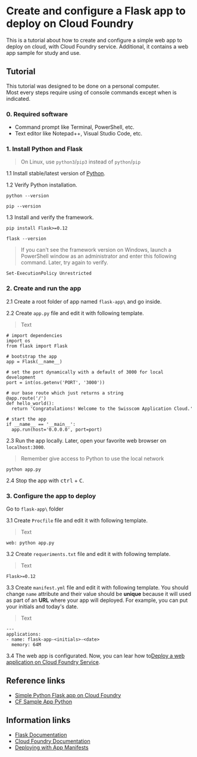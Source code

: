# Create and configure a Flask app to deploy on Cloud Foundry
This is a tutorial about how to create and configure a simple web app to deploy on cloud, with Cloud Foundry service. Additional, it contains a web app sample for study and use.

## Tutorial
This tutorial was designed to be done on a personal computer. <br> 
Most every steps require using of console commands except when is indicated.

### 0. Required software
* Command prompt like Terminal, PowerShell, etc.
* Text editor like Notepad++, Visual Studio Code, etc.

### 1. Install Python and Flask
> On Linux, use `python3`/`pip3` instead of `python`/`pip`

1.1 Install stable/latest version of [Python](https://www.python.org/downloads/).

1.2 Verify Python installation.
```
python --version
```
```
pip --version
```

1.3 Install and verify the framework.
```
pip install Flask>=0.12
```
```
flask --version
```

> If you can't see the framework version on Windows, launch a PowerShell window as an administrator and enter this following command. Later, try again to verify.
```
Set-ExecutionPolicy Unrestricted
```

### 2. Create and run the app
2.1 Create a root folder of app named `flask-app\` and go inside.

2.2 Create `app.py` file and edit it with following template.
> Text<br> 
```
# import dependencies
import os
from flask import Flask

# bootstrap the app
app = Flask(__name__)

# set the port dynamically with a default of 3000 for local development
port = int(os.getenv('PORT', '3000'))

# our base route which just returns a string
@app.route('/')
def hello_world():
  return 'Congratulations! Welcome to the Swisscom Application Cloud.'

# start the app
if __name__ == '__main__':
  app.run(host='0.0.0.0', port=port)
```

2.3 Run the app locally. Later, open your favorite web browser on `localhost:3000`.
> Remember give access to Python to use the local network
```
python app.py
```

2.4 Stop the app with <kbd>ctrl</kbd> + <kbd>C</kbd>.

### 3. Configure the app to deploy
Go to `flask-app\` folder

3.1 Create `Procfile` file and edit it with following template.
>Text
```
web: python app.py
```

3.2 Create `requeriments.txt` file and edit it with following template.
>Text
```
Flask>=0.12
```

3.3 Create `manifest.yml` file and edit it with following template. You should change `name` attribute and their value should be **unique** because it will used as part of an **URL** where your app will deployed. For example, you can put your initials and today's date.
> Text
```
---
applications:
- name: flask-app-<initials>-<date>
  memory: 64M
```

3.4 The web app is configurated. Now, you can lear how to[Deploy a web application on Cloud Foundry Service](https://github.com/afforeroc/deploy-on-cloudfoundry).

## Reference links
* [Simple Python Flask app on Cloud Foundry](https://gist.github.com/ihuston/e87c1d4719f7e72e9760)
* [CF Sample App Python](https://github.com/swisscom/cf-sample-app-python)

## Information links
* [Flask Documentation](http://flask.pocoo.org/)
* [Cloud Foundry Documentation](https://docs.cloudfoundry.org/) 
* [Deploying with App Manifests](https://docs.cloudfoundry.org/devguide/deploy-apps/manifest.html)
